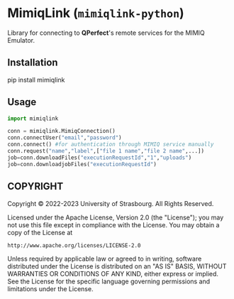 # MimiqLink (`mimiqlink-python`)

Library for connecting to **QPerfect**'s remote services for the MIMIQ Emulator.

## Installation
pip install mimiqlink

## Usage

```python
import mimiqlink

conn = mimiqlink.MimiqConnection()
conn.connectUser("email","password")
conn.connect() #for authentication through MIMIQ service manually
conn.request("name","label",["file 1 name","file 2 name",...])
job=conn.downloadFiles("executionRequestId","1","uploads")
job=conn.downloadjobFiles("executionRequestId")
``` 

## COPYRIGHT

Copyright © 2022-2023 University of Strasbourg. All Rights Reserved.

Licensed under the Apache License, Version 2.0 (the "License");
you may not use this file except in compliance with the License.
You may obtain a copy of the License at

    http://www.apache.org/licenses/LICENSE-2.0

Unless required by applicable law or agreed to in writing, software
distributed under the License is distributed on an "AS IS" BASIS,
WITHOUT WARRANTIES OR CONDITIONS OF ANY KIND, either express or implied.
See the License for the specific language governing permissions and
limitations under the License.
